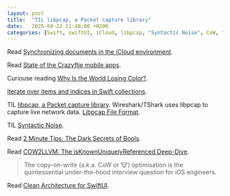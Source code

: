 ```yaml
---
layout: post
title:  "TIL libpcap, a Packet capture library"
date:   2025-04-22 21:48:00 +0200
categories: [Swift, swiftUI, iCloud, libpcap, "Syntactic Noise", CoW, "Clean Architecture"]
---
```

Read [Synchronizing documents in the iCloud environment](https://developer.apple.com/documentation/uikit/synchronizing-documents-in-the-icloud-environment).

Read [State of the Crazyflie mobile apps](https://www.bitcraze.io/2025/04/state-of-the-crazyflie-mobile-apps/?mc_cid=cde62ae7aa&mc_eid=50541aef74).

Curiouse reading [Why Is the World Losing Color?](https://www.theculturist.io/p/why-is-the-world-losing-color).

[Iterate over items and indices in Swift collections](https://nilcoalescing.com/blog/IterateOverItemsAndIndicesInSwiftCollections/).

TIL [libpcap, a Packet capture library](https://wiki.wireshark.org/libpcap). Wireshark/TShark uses libpcap to capture live network data. [Libpcap File Format](https://wiki.wireshark.org/Development/LibpcapFileFormat).

TIL [Syntactic Noise](https://martinfowler.com/bliki/SyntacticNoise.html).

Read [2 Minute Tips: The Dark Secrets of Bools](https://medium.com/the-swift-cooperative/2-minute-tips-the-dark-secrets-of-bools-5cb57662a571).

Read [COW2LLVM: The isKnownUniquelyReferenced Deep-Dive](https://medium.com/the-swift-cooperative/cow2llvm-the-isknownuniquelyreferenced-deep-dive-7ea21d3b0399).

> The copy-on-write (a.k.a. CoW or 🐮) optimisation is the quintessential under-the-hood interview question for iOS engineers.

Read [Clean Architecture for SwiftUI](https://nalexn.github.io/clean-architecture-swiftui/).
